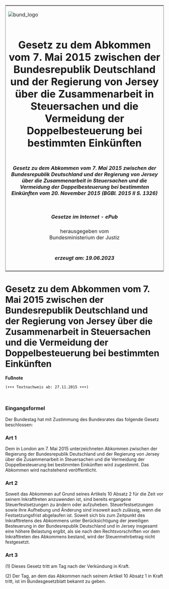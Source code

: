 <span id="DECKBLATT.html"></span>

<table border="0" frame="border" width="100%">

<tr valign="top">

<td align="left">

![bund\_logo](BfJ_2021_Web_de_de.gif)

</td>

<td align="right">

 

</td>

</tr>

<tr align="center" valign="middle">

<td colspan="2">

# Gesetz zu dem Abkommen vom 7. Mai 2015 zwischen der Bundesrepublik Deutschland und der Regierung von Jersey über die Zusammenarbeit in Steuersachen und die Vermeidung der Doppelbesteuerung bei bestimmten Einkünften

</td>

</tr>

<tr align="center" valign="middle">

<td colspan="2">

##### Gesetz zu dem Abkommen vom 7. Mai 2015 zwischen der Bundesrepublik Deutschland und der Regierung von Jersey über die Zusammenarbeit in Steuersachen und die Vermeidung der Doppelbesteuerung bei bestimmten Einkünften vom 20. November 2015 (BGBl. 2015 II S. 1326)

</td>

</tr>

<tr align="center" valign="middle">

<td colspan="2">

  
  

##### Gesetze im Internet - ePub  
  
herausgegeben vom  
Bundesministerium der Justiz

</td>

</tr>

<tr align="center" valign="bottom">

<td colspan="2">

  
  

##### erzeugt am: 19.06.2023

</td>

</tr>

</table>

<span id="BJNR132620015.html"></span>

# Gesetz zu dem Abkommen vom 7. Mai 2015 zwischen der Bundesrepublik Deutschland und der Regierung von Jersey über die Zusammenarbeit in Steuersachen und die Vermeidung der Doppelbesteuerung bei bestimmten Einkünften

<div>

  
**Fußnote**

<div class="jnhtml">

<div>

<div class="jurAbsatz">

  

``` 
(+++ Textnachweis ab: 27.11.2015 +++)

 
```

</div>

</div>

</div>

</div>

<span id="BJNR132620015BJNE000100000.html"></span>

### Eingangsformel  

<div>

<div class="jnhtml">

<div>

<div class="jurAbsatz">

Der Bundestag hat mit Zustimmung des Bundesrates das folgende Gesetz
beschlossen:

</div>

</div>

</div>

</div>

<span id="BJNR132620015BJNE000200000.html"></span>

### Art 1  

<div>

<div class="jnhtml">

<div>

<div class="jurAbsatz">

Dem in London am 7. Mai 2015 unterzeichneten Abkommen zwischen der
Regierung der Bundesrepublik Deutschland und der Regierung von Jersey
über die Zusammenarbeit in Steuersachen und die Vermeidung der
Doppelbesteuerung bei bestimmten Einkünften wird zugestimmt. Das
Abkommen wird nachstehend veröffentlicht.

</div>

</div>

</div>

</div>

<span id="BJNR132620015BJNE000300000.html"></span>

### Art 2  

<div>

<div class="jnhtml">

<div>

<div class="jurAbsatz">

Soweit das Abkommen auf Grund seines Artikels 10 Absatz 2 für die Zeit
vor seinem Inkrafttreten anzuwenden ist, sind bereits ergangene
Steuerfestsetzungen zu ändern oder aufzuheben. Steuerfestsetzungen sowie
ihre Aufhebung und Änderung sind insoweit auch zulässig, wenn die
Festsetzungsfrist abgelaufen ist. Soweit sich bis zum Zeitpunkt des
Inkrafttretens des Abkommens unter Berücksichtigung der jeweiligen
Besteuerung in der Bundesrepublik Deutschland und in Jersey insgesamt
eine höhere Belastung ergibt, als sie nach den Rechtsvorschriften vor
dem Inkrafttreten des Abkommens bestand, wird der Steuermehrbetrag nicht
festgesetzt.

</div>

</div>

</div>

</div>

<span id="BJNR132620015BJNE000400000.html"></span>

### Art 3  

<div>

<div class="jnhtml">

<div>

<div class="jurAbsatz">

(1) Dieses Gesetz tritt am Tag nach der Verkündung in Kraft.

</div>

<div class="jurAbsatz">

(2) Der Tag, an dem das Abkommen nach seinem Artikel 10 Absatz 1 in
Kraft tritt, ist im Bundesgesetzblatt bekannt zu geben.

</div>

</div>

</div>

</div>
